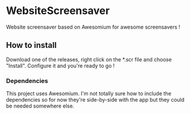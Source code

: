 # WebsiteScreensaver
Website screensaver based on Awesomium for awesome screensavers !

## How to install
Download one of the releases, right click on the *.scr file and choose "Install". Configure it and you're ready to go !

### Dependencies
This project uses Awesomium. I'm not totally sure how to include the dependencies so for now they're side-by-side with the app but they could be needed somewhere else.
